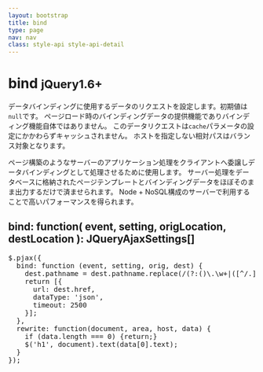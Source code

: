 ```yaml
---
layout: bootstrap
title: bind
type: page
nav: nav
class: style-api style-api-detail
---
```


# bind <small><span class="label label-primary">jQuery1.6+</span></small>
データバインディングに使用するデータのリクエストを設定します。初期値は`null`です。
ページロード時のバインディングデータの提供機能でありバインディング機能自体ではありません。
このデータリクエストは`cache`パラメータの設定にかかわらずキャッシュされません。
ホストを指定しない相対パスはバランス対象となります。

ページ構築のようなサーバーのアプリケーション処理をクライアントへ委譲しデータバインディングとして処理させるために使用します。
サーバー処理をデータベースに格納されたページテンプレートとバインディングデータをほぼそのまま出力するだけで済ませられます。
Node + NoSQL構成のサーバーで利用することで高いパフォーマンスを得られます。

## bind: function( event, setting, origLocation, destLocation ): JQueryAjaxSettings[]

<pre class="sh brush: js;">
$.pjax({
  bind: function (event, setting, orig, dest) {
    dest.pathname = dest.pathname.replace(/(?:()\.\w+|([^/.]*))$/, '$1.json');
    return [{
      url: dest.href,
      dataType: 'json',
      timeout: 2500
    }];
  },
  rewrite: function(document, area, host, data) {
    if (data.length === 0) {return;}
    $('h1', document).text(data[0].text);
  }
});
</pre>
